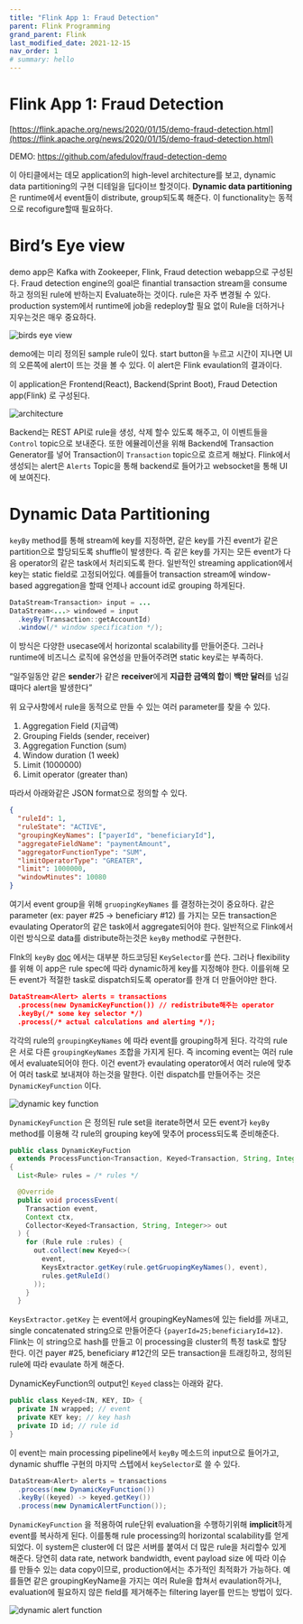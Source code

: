 ```yaml
---
title: "Flink App 1: Fraud Detection"
parent: Flink Programming
grand_parent: Flink
last_modified_date: 2021-12-15
nav_order: 1
# summary: hello
---
```

# Flink App 1: Fraud Detection

[https://flink.apache.org/news/2020/01/15/demo-fraud-detection.html](https://flink.apache.org/news/2020/01/15/demo-fraud-detection.html)

DEMO: https://github.com/afedulov/fraud-detection-demo

이 아티클에서는 데모 application의 high-level architecture를 보고, dynamic data partitioning의 구현 디테일을 딥다이브 할것이다. **Dynamic data partitioning**은 runtime에서 event들이 distribute, group되도록 해준다. 이 functionality는 동적으로 recofigure할때 필요하다.

# Bird’s Eye view

demo app은 Kafka with Zookeeper, Flink, Fraud detection webapp으로 구성된다. Fraud detection engine의 goal은 finantial transaction stream을 consume하고 정의된 rule에 반하는지 Evaluate하는 것이다. rule은 자주 변경될 수 있다. production system에서 runtime에 job을 redeploy할 필요 없이 Rule을 더하거나 지우는것은 매우 중요하다.

![birds eye view](flink-app-1-fraud-detection/Untitled.png)

demo에는 미리 정의된 sample rule이 있다. start button을 누르고 시간이 지나면 UI의 오른쪽에 alert이 뜨는 것을 볼 수 있다. 이 alert은 Flink evaulation의 결과이다.

이 application은 Frontend(React), Backend(Sprint Boot), Fraud Detection app(Flink) 로 구성된다.

![architecture](flink-app-1-fraud-detection/Untitled1.png)

Backend는 REST API로 rule을 생성, 삭제 할수 있도록 해주고, 이 이벤트들을 `Control` topic으로 보내준다. 또한 에뮬레이션을 위해 Backend에 Transaction Generator를 넣어 Transaction이 `Transaction` topic으로 흐르게 해놨다. Flink에서 생성되는 alert은 `Alerts`  Topic을 통해 backend로 들어가고 websocket을 통해 UI에 보여진다.

# Dynamic Data Partitioning

`keyBy` method를 통해 stream에 key를 지정하면, 같은 key를 가진 event가 같은 partition으로 할당되도록 shuffle이 발생한다. 즉 같은 key를 가지는 모든 event가 다음 operator의 같은 task에서 처리되도록 한다. 일반적인 streaming application에서 key는 static field로 고정되어있다. 예를들어 transaction stream에 window-based aggregation을 할때 언제나 account id로 grouping 하게된다.

```java
DataStream<Transaction> input = ...
DataStream<...> windowed = input
  .keyBy(Transaction::getAccountId)
  .window(/* window specification */);
```

이 방식은 다양한 usecase에서 horizontal scalability를 만들어준다. 그러나 runtime에 비즈니스 로직에 유연성을 만들어주려면 static key로는 부족하다.

“일주일동안 같은 **sender**가 같은 **receiver**에게 **지급한 금액의 합**이 **백만 달러**를 넘길떄마다 alert을 발생한다”

위 요구사항에서 rule을 동적으로 만들 수 있는 여러 parameter를 찾을 수 있다.

1. Aggregation Field (지급액)
2. Grouping Fields (sender, receiver)
3. Aggregation Function (sum)
4. Window duration (1 week)
5. Limit (1000000)
6. Limit operator (greater than)

따라서 아래와같은 JSON format으로 정의할 수 있다.

```json
{
  "ruleId": 1,
  "ruleState": "ACTIVE",
  "groupingKeyNames": ["payerId", "beneficiaryId"],
  "aggregateFieldName": "paymentAmount",
  "aggregatorFunctionType": "SUM",
  "limitOperatorType": "GREATER",
  "limit": 1000000,
  "windowMinutes": 10080
}
```

여기서 event group을 위해 `gruopingKeyNames` 를 결정하는것이 중요하다. 같은 parameter (ex: payer #25 → beneficiary #12) 를 가지는 모든 transaction은 evaulating Operator의 같은 task에서 aggregate되어야 한다. 일반적으로 Flink에서 이런 방식으로 data를 distribute하는것은 `keyBy` method로 구현한다.

Flnk의 `keyBy` [doc](https://nightlies.apache.org/flink/flink-docs-stable/dev/api_concepts.html#define-keys-using-field-expressions) 에서는 대부분 하드코딩된 `KeySelector`를 쓴다. 그러나 flexibility를 위해 이 app은 rule spec에 따라 dynamic하게 key를 지정해야 한다. 이를위해 모든 event가 적절한 task로 dispatch되도록 operator를 한개 더 만들어야만 한다.

```json
DataStream<Alert> alerts = transactions
  .process(new DynamicKeyFunction()) // redistribute해주는 operator
  .keyBy(/* some key selector */)
  .process(/* actual calculations and alerting */);
```

각각의 rule의 `groupingKeyNames` 에 따라 event를 grouping하게 된다. 각각의 rule은 서로 다른 `groupingKeyNames` 조합을 가지게 된다. 즉 incoming event는 여러 rule에서 evaluate되어야 한다. 이건 event가 evaulating operator에서 여러 rule에 맞추어 여러 task로 보내져야 하는것을 말한다. 이런 dispatch를 만들어주는 것은 `DynamicKeyFunction` 이다.

![dynamic key function](flink-app-1-fraud-detection/Untitled2.png)

`DynamicKeyFunction` 은 정의된 rule set을 iterate하면서 모든 event가 `keyBy` method를 이용해 각 rule의 grouping key에 맞추어 process되도록 준비해준다.

```java
public class DynamicKeyFuction
  extends ProcessFunction<Transaction, Keyed<Transaction, String, Integer>>
{
  List<Rule> rules = /* rules */

  @Override
  public void processEvent(
    Transaction event,
    Context ctx,
    Collector<Keyed<Transaction, String, Integer>> out
  ) {
    for (Rule rule :rules) {
      out.collect(new Keyed<>(
        event,
        KeysExtractor.getKey(rule.getGruopingKeyNames(), event),
        rules.getRuleId()
      ));
    }
  }
```

`KeysExtractor.getKey` 는 event에서 groupingKeyNames에 있는 field를 꺼내고, single concatenated string으로 만들어준다 `{payerId=25;beneficiaryId=12}`. Flink는 이 string으로 hash를 만들고 이 processing을 cluster의 특정 task로 할당한다. 이건 payer #25, beneficiary #12간의 모든 transaction을 트래킹하고, 정의된 rule에 따라 evaulate 하게 해준다.

DynamicKeyFunction의 output인 `Keyed` class는 아래와 같다.

```java
public class Keyed<IN, KEY, ID> {
  private IN wrapped; // event
  private KEY key; // key hash
  private ID id; // rule id
}
```

이 event는 main processing pipeline에서 `keyBy` 메소드의 input으로 들어가고, dynamic shuffle 구현의 마지막 스텝에서 `keySelector`로 쓸 수 있다.

```java
DataStream<Alert> alerts = transactions
  .process(new DynamicKeyFunction())
  .keyBy((keyed) -> keyed.getKey())
  .process(new DynamicAlertFunction());
```

`DynamicKeyFunction` 을 적용하여 rule단위 evaluation을 수행하기위해 **implicit**하게 event를 복사하게 된다. 이를통해 rule processing의 horizontal scalability를 얻게 되었다. 이 system은 cluster에 더 많은 서버를 붙여서 더 많은 rule을 처리할수 있게 해준다. 당연히 data rate, network bandwidth, event payload size 에 따라 이슈를 만들수 있는 data copy이므로, production에서는 추가적인 최적화가 가능하다. 예를들면 같은 groupingKeyName을 가지는 여러 Rule을 합쳐서 evaulation하거나, evaluation에 필요하지 않은 field를 제거해주는 filtering layer를 만드는 방법이 있다.

![dynamic alert function](flink-app-1-fraud-detection/Untitled3.png)
